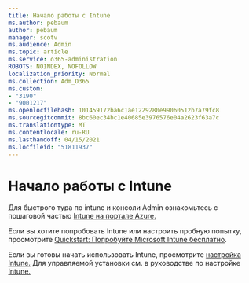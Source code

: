 ```yaml
---
title: Начало работы с Intune
ms.author: pebaum
author: pebaum
manager: scotv
ms.audience: Admin
ms.topic: article
ms.service: o365-administration
ROBOTS: NOINDEX, NOFOLLOW
localization_priority: Normal
ms.collection: Adm_O365
ms.custom:
- "3190"
- "9001217"
ms.openlocfilehash: 101459172ba6c1ae1229280e99060512b7a79fc8
ms.sourcegitcommit: 8bc60ec34bc1e40685e3976576e04a2623f63a7c
ms.translationtype: MT
ms.contentlocale: ru-RU
ms.lasthandoff: 04/15/2021
ms.locfileid: "51811937"
---
```

# <a name="getting-started-with-intune"></a>Начало работы с Intune

Для быстрого тура по intune и консоли Admin ознакомьтесь с пошаговой частью [Intune на портале Azure.](https://docs.microsoft.com/mem/intune/fundamentals/tutorial-walkthrough-endpoint-manager)

Если вы хотите попробовать Intune или настроить пробную попытку, просмотрите [Quickstart: Попробуйте Microsoft Intune бесплатно](https://docs.microsoft.com/intune/fundamentals/free-trial-sign-up).

Если вы готовы начать использовать Intune, просмотрите [настройка Intune.](https://docs.microsoft.com/mem/intune/fundamentals/setup-steps) Для управляемой установки см. в руководстве по настройке [Intune.](https://admin.microsoft.com/AdminPortal/Home?ref=/modernonboarding/intunesetupguide)